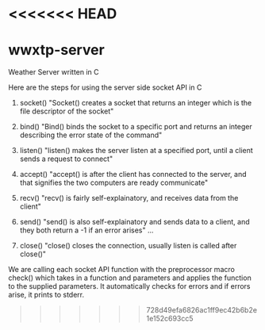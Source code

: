 <<<<<<< HEAD
=======
wwxtp-server
============

Weather Server written in C

Here are the steps for using the server side socket API in C

1. socket() "Socket() creates a socket that returns an integer which is the file descriptor of the socket"

2. bind() "Bind() binds the socket to a specific port and returns an integer describing the error state of the command"

3. listen() "listen() makes the server listen at a specified port, until a client sends a request to connect"

4. accept() "accept() is after the client has connected to the server, and that signifies the two computers are ready communicate"

5. recv() "recv() is fairly self-explainatory, and receives data from the client"

6. send() "send() is also self-explainatory and sends data to a client, and they both return a -1 if an error arises"
...

7. close() "close() closes the connection, usually listen is called after close()"

We are calling each socket API function with the preprocessor macro check() which takes in a function and parameters and applies the function to the supplied parameters. It automatically checks for errors and if errors arise, it prints to stderr.
>>>>>>> 728d49efa6826ac1ff9ec42b6b2e1e152c693cc5
